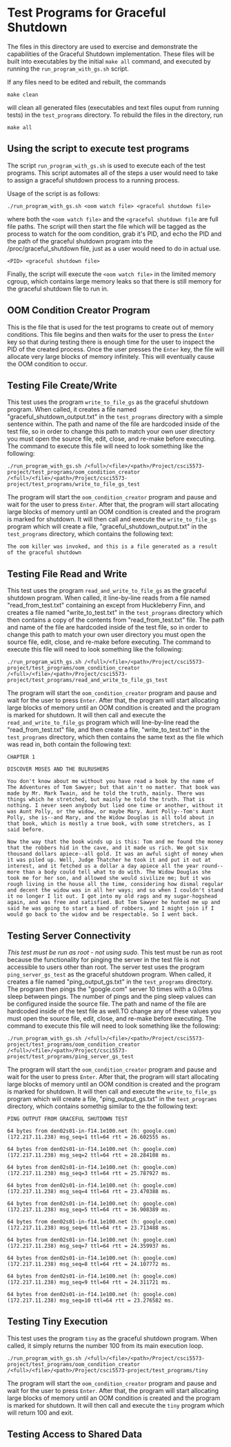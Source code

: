 # Test Programs for Graceful Shutdown
The files in this directory are used to exercise and demonstrate the capabilities of the Graceful Shutdown implementation. These files will be built into executables by the initial ```make all``` command, and executed by running the ```run_program_with_gs.sh``` script.

If any files need to be edited and rebuilt, the commands

```make clean```

will clean all generated files (executables and text files ouput from running tests) in the ```test_programs``` directory. To rebuild the files in the directory, run

```make all```

## Using the script to execute test programs
The script ```run_program_with_gs.sh``` is used to execute each of the test programs. This script automates all of the steps a user would need to take to assign a graceful shutdown process to a running process.

Usage of the script is as follows:

```./run_program_with_gs.sh <oom watch file> <graceful shutdown file>```

where both the ```<oom watch file>``` and the ```<graceful shutdown file``` are full file paths. The script will then start the file which will be tagged as the process to watch for the oom condition, grab it's PID, and echo the PID and the path of the graceful shutdown program into the /proc/graceful_shutdown file, just as a user would need to do in actual use.

```<PID> <graceful shutdown file>```

Finally, the script will execute the ```<oom watch file>``` in the limited memory cgroup, which contains large memory leaks so that there is still memory for the graceful shutdown file to run in.

## OOM Condition Creator Program
This is the file that is used for the test programs to create out of memory conditions. This file begins and then waits for the user to press the ```Enter``` key so that during testing there is enough time for the user to inspect the PID of the created process. Once the user presses the ```Enter``` key, the file will allocate very large blocks of memory infinitely. This will eventually cause the OOM condition to occur.

## Testing File Create/Write
This test uses the program ```write_to_file_gs``` as the graceful shutdown program. When called, it creates a file named "graceful_shutdown_output.txt" in the ```test_programs``` directory with a simple sentence within. The path and name of the file are hardcoded inside of the test file, so in order to change this path to match your own user directory you must open the source file, edit, close, and re-make before executing. The command to execute this file will need to look something like the following:

```./run_program_with_gs.sh /<full>/<file>/<path>/Project/csci5573-project/test_programs/oom_condition_creator /<full>/<file>/<path>/Project/csci5573-project/test_programs/write_to_file_gs_test```

The program will start the ```oom_condition_creator``` program and pause and wait for the user to press ```Enter```. After that, the program will start allocating large blocks of memory until an OOM condition is created and the program is marked for shutdown. It will then call and execute the ```write_to_file_gs``` program which will create a file, "graceful_shutdown_output.txt" in the ```test_programs``` directory, which contains the following text:

```The oom killer was invoked, and this is a file generated as a result of the graceful shutdown```


## Testing File Read and Write
This test uses the program ```read_and_write_to_file_gs``` as the graceful shutdown program. When called, it line-by-line reads from a file named "read_from_test.txt" containing an except from Huckleberry Finn, and creates a file named "write_to_test.txt" in the ```test_programs``` directory which then contains a copy of the contents from "read_from_test.txt" file. The path and name of the file are hardcoded inside of the test file, so in order to change this path to match your own user directory you must open the source file, edit, close, and re-make before executing. The command to execute this file will need to look something like the following:

```./run_program_with_gs.sh /<full>/<file>/<path>/Project/csci5573-project/test_programs/oom_condition_creator /<full>/<file>/<path>/Project/csci5573-project/test_programs/read_and_write_to_file_gs_test```

The program will start the ```oom_condition_creator``` program and pause and wait for the user to press ```Enter```. After that, the program will start allocating large blocks of memory until an OOM condition is created and the program is marked for shutdown. It will then call and execute the ```read_and_write_to_file_gs``` program which will line-by-line read the "read_from_test.txt" file, and then create a file, "write_to_test.txt" in the ```test_programs``` directory, which then contains the same text as the file which was read in, both contain the following text:

```CHAPTER 1```

```DISCOVER MOSES AND THE BULRUSHERS```

```You don't know about me without you have read a book by the name of The Adventures of Tom Sawyer; but that ain't no matter. That book was made by Mr. Mark Twain, and he told the truth, mainly. There was things which he stretched, but mainly he told the truth. That is nothing. I never seen anybody but lied one time or another, without it was Aunt Polly, or the widow, or maybe Mary. Aunt Polly--Tom's Aunt Polly, she is--and Mary, and the Widow Douglas is all told about in that book, which is mostly a true book, with some stretchers, as I said before.```

```Now the way that the book winds up is this: Tom and me found the money that the robbers hid in the cave, and it made us rich. We got six thousand dollars apiece--all gold. It was an awful sight of money when it was piled up. Well, Judge Thatcher he took it and put it out at interest, and it fetched us a dollar a day apiece all the year round--more than a body could tell what to do with. The Widow Douglas she took me for her son, and allowed she would sivilize me; but it was rough living in the house all the time, considering how dismal regular and decent the widow was in all her ways; and so when I couldn't stand it no longer I lit out. I got into my old rags and my sugar-hogshead again, and was free and satisfied. But Tom Sawyer he hunted me up and said he was going to start a band of robbers, and I might join if I would go back to the widow and be respectable. So I went back.```


## Testing Server Connectivity
*This test must be run as root - not using sudo*. This test must be run as root because the functionality for pinging the server in the test file is not accessible to users other than root. The server test uses the program ```ping_server_gs_test``` as the graceful shutdown program. When called, it creates a file named "ping_output_gs.txt" in the ```test_programs``` directory. The program then pings the "google.com" server 10 times with a 0.01ms sleep between pings. The number of pings and the ping sleep values can be configured inside the source file. The path and name of the file are hardcoded inside of the test file as well.TO change any of these values you must open the source file, edit, close, and re-make before executing. The command to execute this file will need to look something like the following:

```./run_program_with_gs.sh /<full>/<file>/<path>/Project/csci5573-project/test_programs/oom_condition_creator /<full>/<file>/<path>/Project/csci5573-project/test_programs/ping_server_gs_test```

The program will start the ```oom_condition_creator``` program and pause and wait for the user to press ```Enter```. After that, the program will start allocating large blocks of memory until an OOM condition is created and the program is marked for shutdown. It will then call and execute the ```write_to_file_gs``` program which will create a file, "ping_output_gs.txt" in the ```test_programs``` directory, which contains somethig similar to the the following text:

```PING OUTPUT FROM GRACEFUL SHUTDOWN TEST```

```64 bytes from den02s01-in-f14.1e100.net (h: google.com) (172.217.11.238) msg_seq=1 ttl=64 rtt = 26.602555 ms.```

```64 bytes from den02s01-in-f14.1e100.net (h: google.com) (172.217.11.238) msg_seq=2 ttl=64 rtt = 28.284108 ms.```

```64 bytes from den02s01-in-f14.1e100.net (h: google.com) (172.217.11.238) msg_seq=3 ttl=64 rtt = 25.787927 ms.```

```64 bytes from den02s01-in-f14.1e100.net (h: google.com) (172.217.11.238) msg_seq=4 ttl=64 rtt = 23.470388 ms.```

```64 bytes from den02s01-in-f14.1e100.net (h: google.com) (172.217.11.238) msg_seq=5 ttl=64 rtt = 36.908389 ms.```

```64 bytes from den02s01-in-f14.1e100.net (h: google.com) (172.217.11.238) msg_seq=6 ttl=64 rtt = 23.713488 ms.```

```64 bytes from den02s01-in-f14.1e100.net (h: google.com) (172.217.11.238) msg_seq=7 ttl=64 rtt = 24.359937 ms.```

```64 bytes from den02s01-in-f14.1e100.net (h: google.com) (172.217.11.238) msg_seq=8 ttl=64 rtt = 24.107772 ms.```

```64 bytes from den02s01-in-f14.1e100.net (h: google.com) (172.217.11.238) msg_seq=9 ttl=64 rtt = 24.311721 ms.```

```64 bytes from den02s01-in-f14.1e100.net (h: google.com) (172.217.11.238) msg_seq=10 ttl=64 rtt = 23.276582 ms.```


## Testing Tiny Execution
This test uses the program ```tiny``` as the graceful shutdown program. When called, it simply returns the number 100 from its main execution loop.

```./run_program_with_gs.sh /<full>/<file>/<path>/Project/csci5573-project/test_programs/oom_condition_creator /<full>/<file>/<path>/Project/csci5573-project/test_programs/tiny```

The program will start the ```oom_condition_creator``` program and pause and wait for the user to press ```Enter```. After that, the program will start allocating large blocks of memory until an OOM condition is created and the program is marked for shutdown. It will then call and execute the ```tiny``` program which will return 100 and exit.


## Testing Access to Shared Data
